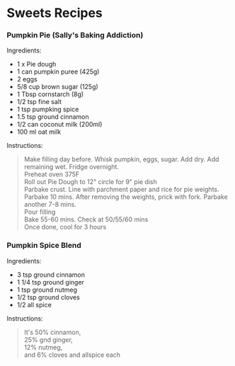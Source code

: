 # Sweets Recipes

### Pumpkin Pie (Sally's Baking Addiction)
Ingredients:
- 1 x Pie dough
- 1 can pumpkin puree (425g)
- 2 eggs
- 5/8 cup brown sugar (125g)
- 1 Tbsp cornstarch (8g)
- 1/2 tsp fine salt
- 1 tsp pumpking spice
- 1.5 tsp ground cinnamon
- 1/2 can coconut milk (200ml)
- 100 ml oat milk

Instructions:
> Make filling day before.  Whisk pumpkin, eggs, sugar.  Add dry.  Add remaining wet.  Fridge overnight.  
> Preheat oven 375F  
> Roll out Pie Dough to 12" circle for 9" pie dish  
> Parbake crust.  Line with parchment paper and rice for pie weights.  Parbake 10 mins.  After removing the weights, prick with fork.  Parbake another 7-8 mins.  
> Pour filling  
> Bake 55-60 mins.  Check at 50/55/60 mins  
> Once done, cool for 3 hours  


### Pumpkin Spice Blend
Ingredients:
- 3 tsp ground cinnamon
- 1 1/4 tsp ground ginger
- 1 tsp ground nutmeg
- 1/2 tsp ground cloves
- 1/2 all spice

Instructions:
> It's 50% cinnamon,  
> 25% gnd ginger,  
> 12% nutmeg,  
> and 6% cloves and allspice each